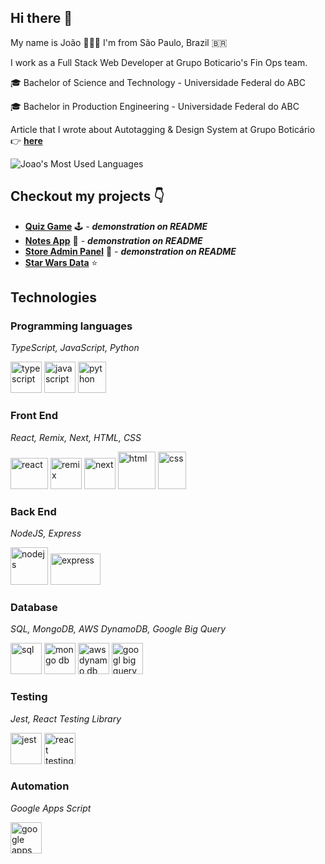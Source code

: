 ## Hi there 👋 

My name is João 👨🏼‍💻️ I'm from São Paulo, Brazil 🇧🇷

I work as a Full Stack Web Developer at Grupo Boticario's Fin Ops team.

🎓 Bachelor of Science and Technology - Universidade Federal do ABC

🎓 Bachelor in Production Engineering - Universidade Federal do ABC

Article that I wrote about Autotagging & Design System at Grupo Boticário 👉 <a href="https://medium.com/gbtech/tagueamento-autom%C3%A1tico-baseado-no-design-system-do-grupo-botic%C3%A1rio-8c68b53be43d"><strong>here</strong></a>

![Joao's Most Used Languages](https://github-readme-stats.vercel.app/api/top-langs/?username=joaopedromatias&langs_count=10&theme=radical&layout=compact)

## Checkout my projects 👇

- <a href="https://github.com/joaopedromatias/react-quiz-game/"><strong>Quiz Game</strong></a> 🕹️ - ***demonstration on README***
- <a href="https://github.com/joaopedromatias/next-js-notes-app/"><strong>Notes App</strong></a> 📝 - ***demonstration on README***
- <a href="https://github.com/joaopedromatias/mongo-db-express-products-api/"><strong>Store Admin Panel</strong></a> 🛒 - ***demonstration on README***
- <a href="https://star-wars-react-api.netlify.app/"><strong>Star Wars Data</strong></a> ⭐️

## Technologies

### Programming languages

*TypeScript, JavaScript, Python*

<img src="https://github.com/mojombo/mojombo/assets/90068133/85a7f45a-5b69-4de8-a49d-333cdb9ff245" alt="typescript" width="50" height="50">
<img src="https://github.com/mojombo/mojombo/assets/90068133/bb35359e-90ab-4875-8d01-12f8fc1d42c3" alt="javascript" width="50" height="50">
<img src="https://github.com/mojombo/mojombo/assets/90068133/db9fb891-7bdb-40de-9f47-ccbf0c5ecf41" alt="python" width="45" height="50">

### Front End 

*React, Remix, Next, HTML, CSS*

<img src="https://github.com/mojombo/mojombo/assets/90068133/92223710-3143-4cb3-91c1-2a73c54caefa" alt="react" width="60" height="50">
<img src="https://github.com/mojombo/mojombo/assets/90068133/7ae5b3b7-ee0e-422c-9133-2bbff657deda" alt="remix" width="50" height="50">
<img src="https://github.com/mojombo/mojombo/assets/90068133/d9eb3cae-9541-466f-8988-83d781a690d1" alt="next" width="50" height="50">
<img src="https://github.com/mojombo/mojombo/assets/90068133/77fb1383-b073-4f73-a886-8821b1183d40" alt="html" width="60" height="60">
<img src="https://github.com/mojombo/mojombo/assets/90068133/3082eece-f057-469e-ba02-86bed416bb45" alt="css" width="45" height="60">

### Back End

*NodeJS, Express*

<img src="https://github.com/mojombo/mojombo/assets/90068133/a586ff89-e09d-4e47-879a-c018d58cf6ec" alt="nodejs" width="60" height="60">
<img src="https://github.com/mojombo/mojombo/assets/90068133/6df3bea7-5b9d-4399-aec4-c8ad2c7cf99f" alt="express" width="80" height="50">

### Database

*SQL, MongoDB, AWS DynamoDB, Google Big Query*

<img src="https://github.com/mojombo/mojombo/assets/90068133/c61a6832-9989-44d3-9ee0-3aa83f166ce9" alt="sql" width="50" height="50">
<img src="https://github.com/mojombo/mojombo/assets/90068133/d6e0f68d-cb7c-4d53-ba44-39b153ae1e33" alt="mongo db" width="50" height="50">
<img src="https://github.com/mojombo/mojombo/assets/90068133/df6b84a1-37de-4ebb-8d7e-b5e3a383db67" alt="aws dynamo db" width="50" height="50">
<img src="https://github.com/mojombo/mojombo/assets/90068133/9a45397c-e550-421e-83f6-d2554ac575f4" alt="googl big query" width="50" height="50">

### Testing 

*Jest, React Testing Library*

<img src="https://github.com/mojombo/mojombo/assets/90068133/af13bbd2-93d0-486c-ba11-3431b77c852a" alt="jest" width="50" height="50">
<img src="https://github.com/mojombo/mojombo/assets/90068133/a54ccd46-4875-41da-87ac-1cb88d274ddf" alt="react testing library" width="50" height="50">

### Automation

*Google Apps Script*

<img src="https://github.com/mojombo/mojombo/assets/90068133/93768fd6-aaed-4f9a-9dee-0a9a510f37d2" alt="google apps script" width="50" height="50">
